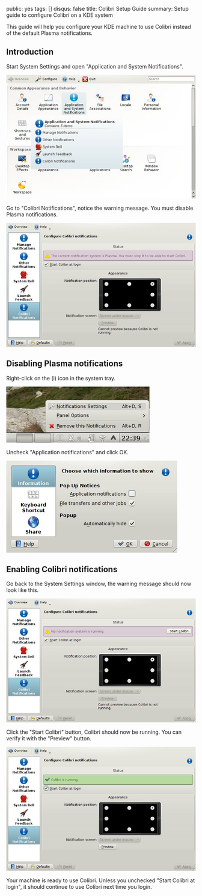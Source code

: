 public: yes
tags: []
disqus: false
title: Colibri Setup Guide
summary: Setup guide to configure Colibri on a KDE system

This guide will help you configure your KDE machine to use Colibri instead of
the default Plasma notifications.

## Introduction

Start System Settings and open "Application and System Notifications".

![System Settings](system-settings.jpg)

Go to "Colibri Notifications", notice the warning message. You must disable
Plasma notifications.

![Colibri configuration module, Plasma notification system](colibri-kcm-plasma.jpg)

## Disabling Plasma notifications

Right-click on the (i) icon in the system tray.

![The (i) icon context menu](systemtray-i.jpg)

Uncheck "Application notifications" and click OK.

![Disabling Plasma notifications](disabling-plasma-notifications.jpg)

## Enabling Colibri notifications

Go back to the System Settings window, the warning message should now look like
this.

![Colibri configuration module, no notification system](colibri-kcm-none.jpg)

Click the "Start Colibri" button, Colibri should now be running. You can verify
it with the "Preview" button.

![Colibri configuration module, Colibri is running](colibri-kcm-colibri.jpg)

Your machine is ready to use Colibri. Unless you unchecked "Start Colibri at
login", it should continue to use Colibri next time you login.


